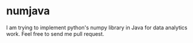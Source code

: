 # numjava
I am trying to implement python's numpy library in Java for data analytics work. Feel free to send me pull request.
